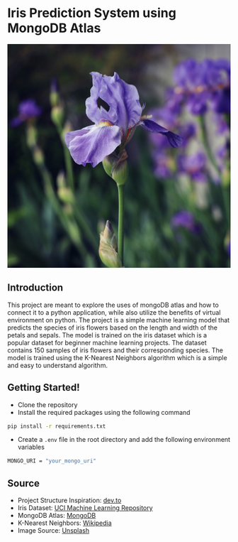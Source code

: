 # Iris Prediction System using MongoDB Atlas

<!-- insert image -->
![Iris Prediction System](./static/images/juliet-sarmiento-OBtrCoiKlZo-unsplash.jpg)

## Introduction
This project are meant to explore the uses of mongoDB atlas and how to connect it to a python application, while also utilize the benefits of virtual environment on python. The project is a simple machine learning model that predicts the species of iris flowers based on the length and width of the petals and sepals. The model is trained on the iris dataset which is a popular dataset for beginner machine learning projects. The dataset contains 150 samples of iris flowers and their corresponding species. The model is trained using the K-Nearest Neighbors algorithm which is a simple and easy to understand algorithm.

## Getting Started!
- Clone the repository
- Install the required packages using the following command
```bash
pip install -r requirements.txt
```
- Create a `.env` file in the root directory and add the following environment variables
```bash
MONGO_URI = "your_mongo_uri"
```


## Source
- Project Structure Inspiration: [dev.to](https://dev.to/luxacademy/generic-folder-structure-for-your-machine-learning-projects-4coe)
- Iris Dataset: [UCI Machine Learning Repository](https://archive.ics.uci.edu/ml/datasets/iris)
- MongoDB Atlas: [MongoDB](https://www.mongodb.com/cloud/atlas)
- K-Nearest Neighbors: [Wikipedia](https://en.wikipedia.org/wiki/K-nearest_neighbors_algorithm)
- Image Source: [Unsplash](https://unsplash.com/photos/purple-flower-in-tilt-shift-lens-OBtrCoiKlZo)